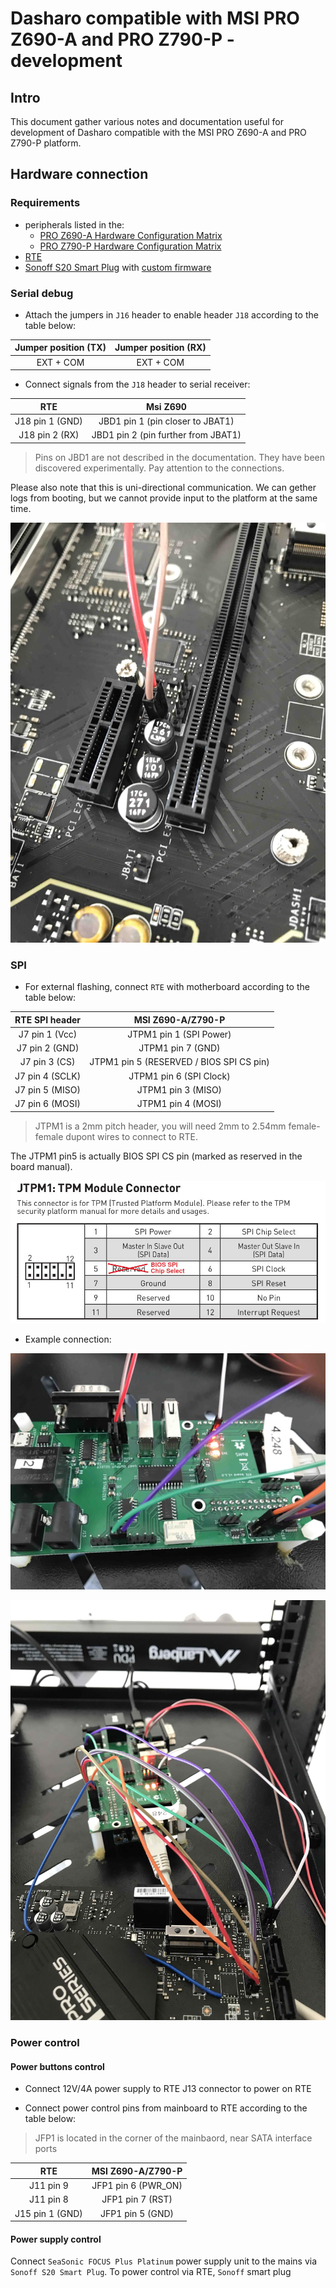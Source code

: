 # Dasharo compatible with MSI PRO Z690-A and PRO Z790-P - development

## Intro

This document gather various notes and documentation useful for development of
Dasharo compatible with the MSI PRO Z690-A and PRO Z790-P platform.

## Hardware connection

### Requirements

- peripherals listed in the:
    + [PRO Z690-A Hardware Configuration Matrix](../../variants/msi_z690/hardware-matrix.md)
    + [PRO Z790-P Hardware Configuration Matrix](../../variants/msi_z790/hardware-matrix.md)
- [RTE](https://3mdeb.com/open-source-hardware/#rte)
- [Sonoff S20 Smart Plug](https://wiki.iteadstudio.com/S20_Smart_Socket)
   with [custom firmware](https://esphome.io/devices/sonoff_s20.html)

### Serial debug

- Attach the jumpers in `J16` header to enable header `J18` according to the
  table below:

| Jumper position (TX)      | Jumper position (RX)            |
|:-------------------------:|:-------------------------------:|
| EXT + COM                 | EXT + COM                       |

- Connect signals from the `J18` header to serial receiver:

| RTE             | Msi Z690                                  |
|:---------------:|:-----------------------------------------:|
| J18 pin 1 (GND) | JBD1 pin 1 (pin closer to JBAT1)          |
| J18 pin 2 (RX)  | JBD1 pin 2 (pin further from JBAT1)       |

> Pins on JBD1 are not described in the documentation. They have been
> discovered experimentally. Pay attention to the connections.

Please also note that this is uni-directional communication. We can gether logs
from booting, but we cannot provide input to the platform at the same time.

![JBD1](images/msi_z690_serial_panel.jpg)

### SPI

- For external flashing, connect `RTE` with motherboard according to the table
  below:

| RTE SPI header      | MSI Z690-A/Z790-P                                    |
|:-------------------:|:----------------------------------------------------:|
| J7 pin 1 (Vcc)      | JTPM1 pin 1 (SPI Power)                              |
| J7 pin 2 (GND)      | JTPM1 pin 7 (GND)                                    |
| J7 pin 3 (CS)       | JTPM1 pin 5 (RESERVED / BIOS SPI CS pin)             |
| J7 pin 4 (SCLK)     | JTPM1 pin 6 (SPI Clock)                              |
| J7 pin 5 (MISO)     | JTPM1 pin 3 (MISO)                                   |
| J7 pin 6 (MOSI)     | JTPM1 pin 4 (MOSI)                                   |

> JTPM1 is a 2mm pitch header, you will need 2mm to 2.54mm female-female dupont
> wires to connect to RTE.

The JTPM1 pin5 is actually BIOS SPI CS pin (marked as reserved in the board
manual).

![JTPM1](images/msi_z690_jtpm1.jpeg)

- Example connection:

![RTE](images/msi_z690_connected_rte.jpg)

![All connections](images/msi_z690_all_connections.jpeg)

### Power control

#### Power buttons control

- Connect 12V/4A power supply to RTE J13 connector to power on RTE

- Connect power control pins from mainboard to RTE according to the table below:

> JFP1 is located in the corner of the mainbaord, near SATA interface ports

| RTE            | MSI Z690-A/Z790-P           |
|:--------------:|:---------------------------:|
| J11 pin 9      | JFP1 pin 6 (PWR_ON)         |
| J11 pin 8      | JFP1 pin 7 (RST)            |
| J15 pin 1 (GND)| JFP1 pin 5 (GND)            |

#### Power supply control

Connect `SeaSonic FOCUS Plus Platinum` power supply unit to the mains via
`Sonoff S20 Smart Plug`. To power control via RTE, `Sonoff` smart plug
